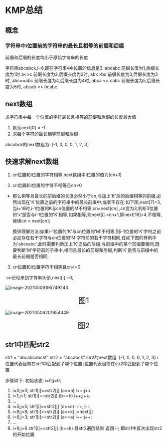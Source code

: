 # KMP总结

## 概念
### 字符串中i位置前的字符串的最长且相等的前缀和后缀
 前缀和后缀的长度均小于原始字符串的长度

字符串abcabck,i=6,即在字符串中k位置的信息是3.
abcabc
前缀长度为1,后缀长度为1时 a<>c
前缀长度为2,后缀长度为2时, ab<>bc
前缀长度为3,后缀长度为3时, abc==abc
前缀长度为4,后缀长度为4时, abca <> cabc
前缀长度为5,后缀长度为5时, abcab <> bcabc

## next数组
求字符串中每一个位置的字符最长且相等的前缀和后缀的长度最大值

1) 默认next[0] = -1
2) 求每个字符的最长相等前缀和后缀

abcabck的next数组为: [-1, 0, 0, 0, 1, 2, 3]

## 快速求解next数组

1) cn位置和i位置的字符相等,next数组中i位置的值为[cn+1]

2) cn位置和i位置的字符不相等且cn>0

* 那么相等且最长的前后缀的长度必然小于cn,与加上'K'后的后缀相等的前缀,必然出现在'K'位置之前的字符串中的最长前缀中,或者不存在.如下图,next[7]=3,当i=16时,i-1位置的K与cn位置的M不相等,cn=next[cn] ,cn变为3,判断3位置的'x'是否与i-1位置的'K'相等,如果相等,则next[i] =cn+1,即next[16]=4,不相等,继续cn = next[cn];

  换钟理解方法:如果i-1位置的'K'与cn位置的'M'不相等,则i-1位置的'K'字符之前必定存在若干字符与cn位置的'M'字符前的若干字符相同,在如下图的样例中为'abcxabc',此时需要判断加上'K'之后的后缀,与前缀中的某个前缀要相同,既要判断'M'字符前的子串中,相同且最长的前缀和后缀,判断'K'是否与前缀中的最长前缀是否相同.

3) cn位置和i位置字符不相等且cn<=0

​	cn已经来到字符串头部,next[i] =0;

![image-20210506195749243](https://tva1.sinaimg.cn/large/008i3skNly1gq8ygcqnjcj31ma0jkq8s.jpg)

<center><font size=5>图1</font></center>

![image-20210506201954349](https://tva1.sinaimg.cn/large/008i3skNly1gq8z3bpeqsj32400l8q9g.jpg)

<center><font size=5>图2</font></center>


## str1中匹配str2
str1 = "abcabcabckf"
str2 = "abcabck"
str2的next数组: [-1, 0, 0, 0, 1, 2, 3]
i位置代表目前在str1中匹配到了哪个位置
j位置代表目前在str2中匹配到了哪个位置

步骤如下: 初始状态: i=0;j=0;
1) i=0;j=0; str1[i]==str2[j] (a==a) i++;j++
2) i=1;j=1; str1[i]==str2[j] (b==b) i++;j++;
3) ...
4) i=5;j=5; str1[i]==str2[j] (c==c) i++;j++;
5) i=6;j=6; str1[i]<>str2[j] (a<>k) j=next[j]
6) i=6;j=3; str1[i]==str2[j] (a==a) i++;j++;
7) ... 
8) i=9;j=6 str1[i]==str2[j] (k==k) 且str2遍历结束 返回 i-j 即str1中首次出现str2的开始位置



